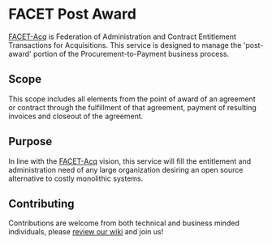 # FACET Post Award

[FACET-Acq](https://github.com/facet-acq/) is Federation of Administration and Contract Entitlement Transactions for Acquisitions. This service is designed to manage the 'post-award' portion of the Procurement-to-Payment business process.

## Scope

This scope includes all elements from the point of award of an agreement or contract through the fulfillment of that agreement, payment of resulting invoices and closeout of the agreement.

## Purpose

In line with the [FACET-Acq](https://github.com/facet-acq/) vision, this service will fill the entitlement and administration need of any large organization desiring an open source alternative to costly monolithic systems.

## Contributing

Contributions are welcome from both technical and business minded individuals, please [review our wiki](https://github.com/facet-acq/post-award/wiki#contributing) and join us!
